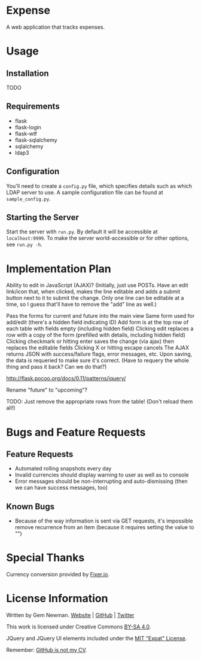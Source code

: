 Expense
=======

A web application that tracks expenses.

Usage
=====

Installation
------------

TODO

Requirements
------------

* flask
* flask-login
* flask-wtf
* flask-sqlalchemy
* sqlalchemy
* ldap3

Configuration
-------------

You'll need to create a `config.py` file, which specifies details such as which LDAP
server to use. A sample configuration file can be found at `sample_config.py`.

Starting the Server
-------------------

Start the server with `run.py`. By default it will be accessible at `localhost:9999`. To
make the server world-accessible or for other options, see `run.py -h`.

Implementation Plan
===================

Ability to edit in JavaScript (AJAX)? (Initially, just use POSTs. Have an edit link/icon
that, when clicked, makes the line editable and adds a submit button next to it to submit
the change. Only one line can be editable at a time, so I guess that'll have to remove the
"add" line as well.)

Pass the forms for current and future into the main view
Same form used for add/edit (there's a hidden field indicating ID)
Add form is at the top row of each table with fields empty (including hidden field)
Clicking edit replaces a row with a copy of the form (prefilled with details, including hidden field)
Clicking checkmark or hitting enter saves the change (via ajax) then replaces the editable fields
Clicking X or hitting escape cancels
The AJAX returns JSON with success/failure flags, error messages, etc.
Upon saving, the data is requeried to make sure it's correct. (Have to requery the whole thing and pass it back? Can we do that?)

http://flask.pocoo.org/docs/0.11/patterns/jquery/

Rename "future" to "upcoming"?

TODO: Just remove the appropriate rows from the table! (Don't reload them all!)


Bugs and Feature Requests
=========================

Feature Requests
----------------

* Automated rolling snapshots every day
* Invalid currencies should display warning to user as well as to console
* Error messages should be non-interrupting and auto-dismissing (then we can have success messages, too)

Known Bugs
----------

* Because of the way information is sent via GET requests, it's impossible remove recurrence from an item (because it requires setting the value to "")

Special Thanks
==============

Currency conversion provided by [Fixer.io](https://fixer.io).

License Information
===================

Written by Gem Newman. [Website](http://spurll.com) | [GitHub](https://github.com/spurll/) | [Twitter](https://twitter.com/spurll)

This work is licensed under Creative Commons [BY-SA 4.0](http://creativecommons.org/licenses/by-sa/4.0/).

JQuery and JQuery UI elements included under the [MIT "Expat" License](https://opensource.org/licenses/MIT).

Remember: [GitHub is not my CV](https://blog.jcoglan.com/2013/11/15/why-github-is-not-your-cv/).
